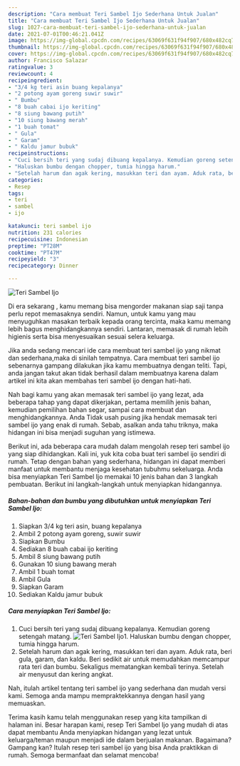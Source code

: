 ```yaml
---
description: "Cara membuat Teri Sambel Ijo Sederhana Untuk Jualan"
title: "Cara membuat Teri Sambel Ijo Sederhana Untuk Jualan"
slug: 1027-cara-membuat-teri-sambel-ijo-sederhana-untuk-jualan
date: 2021-07-01T00:46:21.041Z
image: https://img-global.cpcdn.com/recipes/63069f631f94f907/680x482cq70/teri-sambel-ijo-foto-resep-utama.jpg
thumbnail: https://img-global.cpcdn.com/recipes/63069f631f94f907/680x482cq70/teri-sambel-ijo-foto-resep-utama.jpg
cover: https://img-global.cpcdn.com/recipes/63069f631f94f907/680x482cq70/teri-sambel-ijo-foto-resep-utama.jpg
author: Francisco Salazar
ratingvalue: 3
reviewcount: 4
recipeingredient:
- "3/4 kg teri asin buang kepalanya"
- "2 potong ayam goreng suwir suwir"
- " Bumbu"
- "8 buah cabai ijo keriting"
- "8 siung bawang putih"
- "10 siung bawang merah"
- "1 buah tomat"
- " Gula"
- " Garam"
- " Kaldu jamur bubuk"
recipeinstructions:
- "Cuci bersih teri yang sudaj dibuang kepalanya. Kemudian goreng setengah matang."
- "Haluskan bumbu dengan chopper, tumia hingga harum."
- "Setelah harum dan agak kering, masukkan teri dan ayam. Aduk rata, beri gula, garam, dan kaldu. Beri sedikit air untuk memudahkan memcampur rata teri dan bumbu. Sekaligus mematangkan kembali terinya. Setelah air menyusut dan kering angkat."
categories:
- Resep
tags:
- teri
- sambel
- ijo

katakunci: teri sambel ijo 
nutrition: 231 calories
recipecuisine: Indonesian
preptime: "PT28M"
cooktime: "PT47M"
recipeyield: "3"
recipecategory: Dinner

---
```



![Teri Sambel Ijo](https://img-global.cpcdn.com/recipes/63069f631f94f907/680x482cq70/teri-sambel-ijo-foto-resep-utama.jpg)

Di era  sekarang , kamu memang bisa mengorder makanan siap saji tanpa perlu repot memasaknya sendiri. Namun, untuk kamu yang mau menyuguhkan masakan terbaik kepada orang tercinta, maka kamu memang lebih bagus menghidangkannya sendiri. Lantaran, memasak di rumah lebih higienis serta bisa menyesuaikan sesuai selera keluarga.

Jika anda sedang mencari ide cara membuat teri sambel ijo yang nikmat dan sederhana,maka di sinilah tempatnya. Cara membuat teri sambel ijo  sebenarnya gampang dilakukan jika kamu membuatnya dengan teliti. Tapi, anda jangan takut akan tidak berhasil dalam membuatnya 
karena dalam artikel ini kita akan membahas teri sambel ijo dengan hati-hati.  



Nah bagi kamu yang akan memasak teri sambel ijo yang lezat, ada beberapa tahap yang dapat dikerjakan, pertama memilih jenis bahan, kemudian pemilihan bahan segar, sampai cara membuat dan menghidangkannya. Anda Tidak usah pusing jika hendak memasak teri sambel ijo yang enak di rumah. Sebab, asalkan anda  tahu triknya, maka hidangan ini bisa menjadi suguhan yang istimewa.

Berikut ini, ada beberapa cara mudah dalam mengolah resep teri sambel ijo yang siap dihidangkan. Kali ini, yuk kita coba buat teri sambel ijo sendiri di rumah. Tetap dengan bahan yang sederhana, hidangan ini dapat memberi manfaat untuk membantu menjaga kesehatan tubuhmu sekeluarga. Anda bisa menyiapkan Teri Sambel Ijo memakai 10 jenis bahan dan 3 langkah pembuatan. Berikut ini langkah-langkah untuk menyiapkan hidangannya.

<!--inarticleads1-->

##### Bahan-bahan dan bumbu yang dibutuhkan untuk menyiapkan Teri Sambel Ijo:

1. Siapkan 3/4 kg teri asin, buang kepalanya
1. Ambil 2 potong ayam goreng, suwir suwir
1. Siapkan  Bumbu
1. Sediakan 8 buah cabai ijo keriting
1. Ambil 8 siung bawang putih
1. Gunakan 10 siung bawang merah
1. Ambil 1 buah tomat
1. Ambil  Gula
1. Siapkan  Garam
1. Sediakan  Kaldu jamur bubuk




<!--inarticleads2-->

##### Cara menyiapkan Teri Sambel Ijo:

1. Cuci bersih teri yang sudaj dibuang kepalanya. Kemudian goreng setengah matang.
<img src="https://img-global.cpcdn.com/steps/433155562390e58e/160x128cq70/teri-sambel-ijo-langkah-memasak-1-foto.jpg" alt="Teri Sambel Ijo">1. Haluskan bumbu dengan chopper, tumia hingga harum.
1. Setelah harum dan agak kering, masukkan teri dan ayam. Aduk rata, beri gula, garam, dan kaldu. Beri sedikit air untuk memudahkan memcampur rata teri dan bumbu. Sekaligus mematangkan kembali terinya. Setelah air menyusut dan kering angkat.




Nah, itulah artikel tentang  teri sambel ijo  yang sederhana dan mudah versi kami. Semoga anda mampu mempraktekkannya dengan hasil yang memuaskan. 

Terima kasih kamu telah menggunakan resep yang kita tampilkan di halaman ini. Besar harapan kami, resep  Teri Sambel Ijo yang mudah di atas dapat membantu Anda menyiapkan hidangan yang lezat untuk keluarga/teman maupun menjadi ide dalam berjualan makanan. Bagaimana? Gampang kan? Itulah resep teri sambel ijo yang bisa Anda praktikkan di rumah. Semoga bermanfaat dan selamat mencoba!

